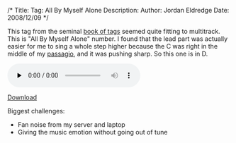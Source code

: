 /*
Title: Tag: All By Myself Alone
Description:
Author: Jordan Eldredge
Date: 2008/12/09
*/

This tag from the seminal <a href="http://www.stampedecitychorus.com/classic_tags_men2.pdf">book of tags</a> seemed quite fitting to multitrack. This is "All By Myself Alone" number. I found that the lead part was actually easier for me to sing a whole step higher because the C was right in the middle of my <a href="http://en.wikipedia.org/wiki/Passaggio">passagio</a>, and it was pushing sharp. So this one is in D.

<audio id="wp_mep_41" src="http://blog.classicalcode.com/wp-content/uploads/2008/12/all-by-myself-alone-2nd-try.mp3" type="audio/mp3"    controls="controls" preload="none"  ></audio>

<a href="http://blog.classicalcode.com/wp-content/uploads/2008/12/all-by-myself-alone-2nd-try.mp3">Download</a>

Biggest challenges:
<ul>
	<li>Fan noise from my server and laptop</li>
	<li>Giving the music emotion without going out of tune</li>
</ul>
